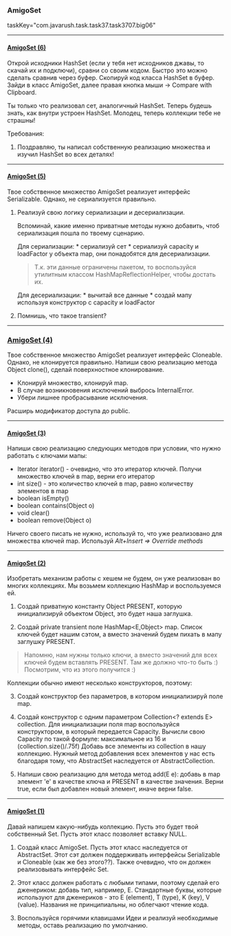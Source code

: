### AmigoSet
taskKey="com.javarush.task.task37.task3707.big06"
***

#### [AmigoSet (6)](https://github.com/vladmeh/jrt/commit/dffc16fa4e27cdc024d47c4ed7cdef0b3e5dadd1)

Открой исходники HashSet (если у тебя нет исходников джавы, то скачай их и подключи), сравни со своим кодом.
Быстро это можно сделать сравнив через буфер. Скопируй код класса HashSet в буфер.
Зайди в класс AmigoSet, далее правая кнопка мыши -> Compare with Clipboard.

Ты только что реализовал сет, аналогичный HashSet. Теперь будешь знать, как внутри устроен HashSet.
Молодец, теперь коллекции тебе не страшны!

Требования:
1.	Поздравляю, ты написал собственную реализацию множества и изучил HashSet во всех деталях!
***

#### [AmigoSet (5)](https://github.com/vladmeh/jrt/commit/1d3b0150f4534d405533428e4980f5f29bebf95c)

Твое собственное множество AmigoSet реализует интерфейс Serializable. Однако, не сериализуется правильно.

1.  Реализуй свою логику сериализации и десериализации.
    
    Вспоминай, какие именно приватные методы нужно добавить, чтоб сериализация пошла по твоему сценарию.
    
    Для сериализации:
        * сериализуй сет
        * сериализуй capacity и loadFactor у объекта map, они понадобятся для десериализации.
    
    >Т.к. эти данные ограничены пакетом, то воспользуйся утилитным классом HashMapReflectionHelper, чтобы достать их.
    
    Для десериализации:
        * вычитай все данные
        * создай мапу используя конструктор с capacity и loadFactor

2.  Помнишь, что такое transient?
***


### [AmigoSet (4)](https://github.com/vladmeh/jrt/commit/7636ef7aa664cf195c5dcee605a4a9db5666991f)

Твое собственное множество AmigoSet реализует интерфейс Cloneable. Однако, не клонируется правильно.
Напиши свою реализацию метода Object clone(), сделай поверхностное клонирование.

* Клонируй множество, клонируй map.
* В случае возникновения исключений выбрось InternalError.
* Убери лишнее пробрасывание исключения.

Расширь модификатор доступа до public.
***


#### [AmigoSet (3)](https://github.com/vladmeh/jrt/commit/f196b73890f3fb7384cdcce410fded66a1f29155)

Напиши свою реализацию следующих методов при условии, что нужно работать с ключами мапы:

* Iterator<E> iterator() - очевидно, что это итератор ключей. Получи множество ключей в map, верни его итератор
* int size() - это количество ключей в map, равно количеству элементов в map
* boolean isEmpty()
* boolean contains(Object o)
* void clear()
* boolean remove(Object o)

Ничего своего писать не нужно, используй то, что уже реализовано для множества ключей map.
Используй *_Alt+Insert => Override methods_*
***


#### [AmigoSet (2)](https://github.com/vladmeh/jrt/commit/8dd73c416de554c1a70d2f83ca35efcf98924d97)

Изобретать механизм работы с хешем не будем, он уже реализован во многих коллекциях.
Мы возьмем коллекцию HashMap и воспользуемся ей.

1. Создай приватную константу Object PRESENT, которую инициализируй объектом Object, это будет наша заглушка.

2. Создай private transient поле HashMap<E,Object> map. Список ключей будет нашим сэтом, а вместо значений будем пихать в мапу заглушку PRESENT.

>Напомню, нам нужны только ключи, а вместо значений для всех ключей будем вставлять PRESENT. Там же должно что-то быть :)
>Посмотрим, что из этого получится :)

Коллекции обычно имеют несколько конструкторов, поэтому:

3. Создай конструктор без параметров, в котором инициализируй поле map.

4. Создай конструктор с одним параметром Collection<? extends E> collection.
Для инициализации поля map воспользуйся конструктором, в который передается Capacity.
Вычисли свою Capacity по такой формуле: максимальное из 16 и (collection.size()/.75f)
Добавь все элементы из collection в нашу коллекцию.
Нужный метод добавления всех элементов у нас есть благодаря тому, что AbstractSet наследуется от AbstractCollection.

5. Напиши свою реализацию для метода метод add(E e): добавь в map элемент 'e' в качестве ключа и PRESENT в качестве значения.
Верни true, если был добавлен новый элемент, иначе верни false.
***


#### [AmigoSet (1)](https://github.com/vladmeh/jrt/commit/b29d3f88a06eb44422aac2020f090dd60889b917)

Давай напишем какую-нибудь коллекцию. Пусть это будет твой собственный Set.
Пусть этот класс позволяет вставку NULL.

1. Создай класс AmigoSet. Пусть этот класс наследуется от AbstractSet.
Этот сэт должен поддерживать интерфейсы Serializable и Cloneable (как же без этого??).
Также очевидно, что он должен реализовывать интерфейс Set.

2. Этот класс должен работать с любыми типами, поэтому сделай его дженериком: добавь тип, например, E.
Стандартные буквы, которые используют для дженериков - это E (element), T (type), K (key), V (value).
Названия не принципиальны, но облегчают чтение кода.

3. Воспользуйся горячими клавишами Идеи и реализуй необходимые методы, оставь реализацию по умолчанию.




